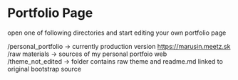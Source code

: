 Portfolio Page
===========================================================
open one of following directories and start editing your own portfolio page <br/> 

/personal_portfolio -> currently production version https://marusin.meetz.sk <br/>
/raw materials -> sources of my personal portfoio web <br/>
/theme_not_edited -> folder contains raw theme and readme.md linked to original bootstrap source <br/>